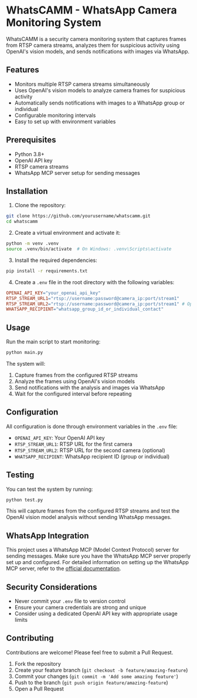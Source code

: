 # WhatsCAMM - WhatsApp Camera Monitoring System

WhatsCAMM is a security camera monitoring system that captures frames from RTSP camera streams, analyzes them for suspicious activity using OpenAI's vision models, and sends notifications with images via WhatsApp.

## Features

* Monitors multiple RTSP camera streams simultaneously
* Uses OpenAI's vision models to analyze camera frames for suspicious activity
* Automatically sends notifications with images to a WhatsApp group or individual
* Configurable monitoring intervals
* Easy to set up with environment variables

## Prerequisites

* Python 3.8+
* OpenAI API key
* RTSP camera streams
* WhatsApp MCP server setup for sending messages

## Installation

1. Clone the repository:

```bash
git clone https://github.com/yourusername/whatscamm.git
cd whatscamm
```

2. Create a virtual environment and activate it:

```bash
python -m venv .venv
source .venv/bin/activate  # On Windows: .venv\Scripts\activate
```

3. Install the required dependencies:

```bash
pip install -r requirements.txt
```

4. Create a `.env` file in the root directory with the following variables:

```makefile
OPENAI_API_KEY="your_openai_api_key"
RTSP_STREAM_URL1="rtsp://username:password@camera_ip:port/stream1"
RTSP_STREAM_URL2="rtsp://username:password@camera_ip:port/stream1" # Optional
WHATSAPP_RECIPIENT="whatsapp_group_id_or_individual_contact"
```

## Usage

Run the main script to start monitoring:

```bash
python main.py
```

The system will:

1. Capture frames from the configured RTSP streams
2. Analyze the frames using OpenAI's vision models
3. Send notifications with the analysis and images via WhatsApp
4. Wait for the configured interval before repeating

## Configuration

All configuration is done through environment variables in the `.env` file:

* `OPENAI_API_KEY`: Your OpenAI API key
* `RTSP_STREAM_URL1`: RTSP URL for the first camera
* `RTSP_STREAM_URL2`: RTSP URL for the second camera (optional)
* `WHATSAPP_RECIPIENT`: WhatsApp recipient ID (group or individual)

## Testing

You can test the system by running:

```bash
python test.py
```

This will capture frames from the configured RTSP streams and test the OpenAI vision model analysis without sending WhatsApp messages.

## WhatsApp Integration

This project uses a WhatsApp MCP (Model Context Protocol) server for sending messages. Make sure you have the WhatsApp MCP server properly set up and configured.
For detailed information on setting up the WhatsApp MCP server, refer to the [official documentation](https://github.com/lharries/whatsapp-mcp).

## Security Considerations

* Never commit your `.env` file to version control
* Ensure your camera credentials are strong and unique
* Consider using a dedicated OpenAI API key with appropriate usage limits

## Contributing

Contributions are welcome! Please feel free to submit a Pull Request.

1. Fork the repository
2. Create your feature branch (`git checkout -b feature/amazing-feature`)
3. Commit your changes (`git commit -m 'Add some amazing feature'`)
4. Push to the branch (`git push origin feature/amazing-feature`)
5. Open a Pull Request
